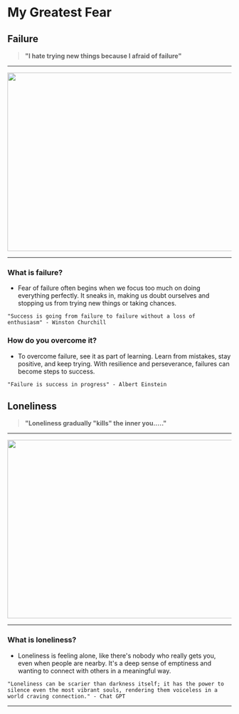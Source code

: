 # My Greatest Fear

## Failure

>**"I hate trying new things because I afraid of failure"**

***
<img src="https://github.com/kevintran1906/My-Greatest-Fear/assets/99227006/f6e89b24-db17-48e7-94a4-f9c54b4a3f92" width="700" height="400">

***
 
###   **What is failure?**
- Fear of failure often begins when we focus too much on doing everything perfectly. It sneaks in, making us doubt ourselves and stopping us from trying new things or taking chances.

````
"Success is going from failure to failure without a loss of enthusiasm" - Winston Churchill
````

###   **How do you overcome it?**
- To overcome failure, see it as part of learning. Learn from mistakes, stay positive, and keep trying. With resilience and perseverance, failures can become steps to success.
  
```
"Failure is success in progress" - Albert Einstein
```



## Loneliness

>**"Loneliness gradually "kills" the inner you....."**

***
<img src="https://www.brainandlife.org/siteassets/current-issue/20-octobernovember/lonlienss-health-feature.jpg" width="700" height="400">

***

### **What is loneliness?**
- Loneliness is feeling alone, like there's nobody who really gets you, even when people are nearby. It's a deep sense of emptiness and wanting to connect with others in a meaningful way.

```
"Loneliness can be scarier than darkness itself; it has the power to silence even the most vibrant souls, rendering them voiceless in a world craving connection." - Chat GPT

```















***




